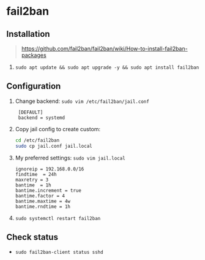 # fail2ban

## Installation

> <https://github.com/fail2ban/fail2ban/wiki/How-to-install-fail2ban-packages>

1. `sudo apt update && sudo apt upgrade -y && sudo apt install fail2ban`

## Configuration

1. Change backend: `sudo vim /etc/fail2ban/jail.conf`

   ```text
    [DEFAULT]
    backend = systemd
    ```

1. Copy jail config to create custom:

   ```bash
   cd /etc/fail2ban
   sudo cp jail.conf jail.local
   ```

1. My preferred settings: `sudo vim jail.local`

   ```text
   ignoreip = 192.168.0.0/16
   findtime  = 24h
   maxretry = 3
   bantime  = 1h
   bantime.increment = true
   bantime.factor = 4
   bantime.maxtime = 4w
   bantime.rndtime = 1h
   ```

1. `sudo systemctl restart fail2ban`

## Check status

* `sudo fail2ban-client status sshd`

